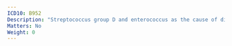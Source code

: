 ```yaml
---
ICD10: B952
Description: "Streptococcus group D and enterococcus as the cause of diseases classified to other chapters"
Matters: No
Weight: 0
---
```

